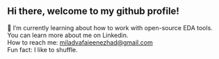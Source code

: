 ## Hi there, welcome to my github profile!

🌱 I’m currently learning about how to work with open-source EDA tools.<br>
You can learn more about me on Linkedin. <br>
How to reach me: miladvafaieenezhad@gmail.com <br>
Fun fact: I like to shuffle.

<!--
**miladvafaieenezhad/miladvafaieenezhad** is a ✨ _special_ ✨ repository because its `README.md` (this file) appears on your GitHub profile.

Here are some ideas to get you started:

- 🔭 I’m currently working on ...
- 
- 👯 I’m looking to collaborate on ...
- 🤔 I’m looking for help with ...
- 💬 Ask me about ...
- 
- 😄 Pronouns: ...
- ⚡ Fun fact: ...
-->
